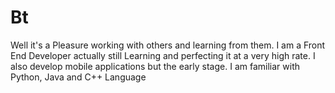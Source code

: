 # Bt
Well it's a Pleasure working with others and learning from them.
I am a Front End Developer actually still Learning and perfecting it at a very high rate.
I also develop mobile applications but the early stage. I am familiar with Python, Java and C++ Language
